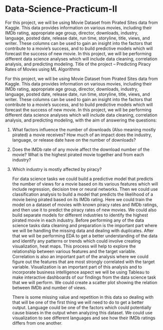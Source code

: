 # Data-Science-Practicum-II 
For this project, we will be using Movie Dataset from Pirated Sites data from Kaggle. This data provides information on various movies, including their IMDb rating, appropriate age group, director, downloads, industry, language, posted date, release date, run time, storyline, title, views, and writer. These columns can be used to gain an insight into the factors that contribute to a movie’s success, and to build predictive models which will forecast the success of new movie. In this project, we will be performing different data science analyses which will include data cleaning, correlation analysis, and predicting modeling.
Title of the project – Predicting Piracy Rates of Movies using ML Algorithms 

For this project, we will be using Movie Dataset from Pirated Sites data from Kaggle. This data provides information on various movies, including their IMDb rating, appropriate age group, director, downloads, industry, language, posted date, release date, run time, storyline, title, views, and writer. These columns can be used to gain an insight into the factors that contribute to a movie’s success, and to build predictive models which will forecast the success of new movie. In this project, we will be performing different data science analyses which will include data cleaning, correlation analysis, and predicting modeling, with the aim of answering the questions: 
1)	What factors influence the number of downloads (Also meaning mostly pirated) a movie receives? How much of an impact does the industry, language, or release date have on the number of downloads?
2)	Does the IMDb rate of any movie affect the download number of the movie? What is the highest pirated movie together and from each industry? 
3)	Which industry is mostly affected by piracy?


	For data science tasks we could build a predictive model that predicts the number of views for a movie based on its various features which will include regression, decision tree or neural networks. Then we could use classification analysis to build a model that predicts the likelihood of a movie being pirated based on its IMDb rating. Here we could train the model on a dataset of movies with known piracy rates and IMDb ratings, and then use it to predict the piracy rates of new movies. We could also build separate models for different industries to identify the highest pirated movie in each industry. Before performing any of the data science tasks data cleaning and preparation is the important part where we will be handling the missing data and dealing with duplicates. 
	After that we will be performing EDA to get a better understanding of the data and identify any patterns or trends which could involve creating visualization, heat maps. This process will help to explore the relationship between various features and the target variable. Correlation is also an important part of the analysis where we could figure out the features that are most strongly correlated with the target variable. Visualization is an important part of this analysis and to incorporate business intelligence aspect we will be using Tableau to make interactive dashboards of our findings from the data science task that we will perform. We could create a scatter plot showing the relation between IMDb and number of views. 	
	
	There is some missing value and repetition in this data so dealing with that will be one of the first thing we will need to do to get a better output.  Language could be one of the factors which could potentially cause biases in the output when analyzing this dataset. We could use visualization to see different languages and see how their IMDb ratings differs from one another. 
